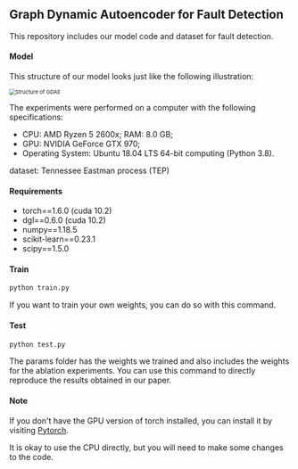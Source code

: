 





## Graph Dynamic Autoencoder for Fault Detection

This repository includes our model code and dataset for fault detection.

#### Model

This structure of our model looks just like the following illustration:

<img src="D:\Github\Graph-Dynamic-Autoencoder\img\Structure of GDAE.svg" alt="Structure of GDAE" style="zoom:67%;" />

The experiments were performed on a computer with the following specifications:

- CPU: AMD Ryzen 5 2600x; RAM: 8.0 GB;
- GPU: NVIDIA GeForce GTX 970;
- Operating System: Ubuntu 18.04 LTS 64-bit computing (Python 3.8).

dataset:  Tennessee Eastman process (TEP)

#### Requirements

- torch==1.6.0 (cuda 10.2)
- dgl==0.6.0 (cuda 10.2)
- numpy==1.18.5
- scikit-learn==0.23.1
- scipy==1.5.0

#### Train

```python
python train.py
```

If you want to train your own weights, you can do so with this command.

#### Test

```python
python test.py
```

The params folder has the weights we trained and also includes the weights for the ablation experiments. You can use this command to directly reproduce the results obtained in our paper.

#### Note

If you don't have the GPU version of torch installed, you can install it by visiting [Pytorch](https://pytorch.org/).

It is okay to use the CPU directly, but you will need to make some changes to the code.






